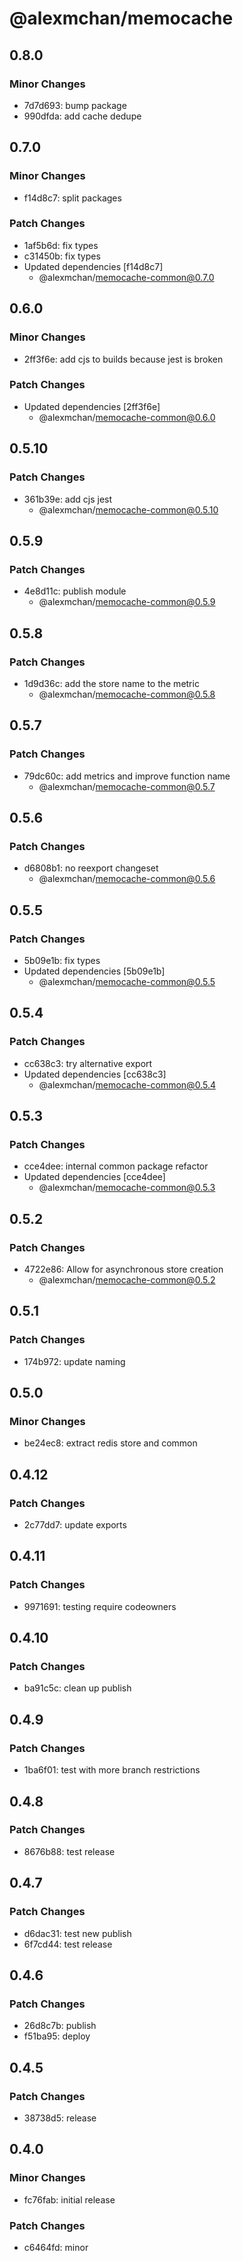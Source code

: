# @alexmchan/memocache

## 0.8.0

### Minor Changes

- 7d7d693: bump package
- 990dfda: add cache dedupe

## 0.7.0

### Minor Changes

- f14d8c7: split packages

### Patch Changes

- 1af5b6d: fix types
- c31450b: fix types
- Updated dependencies [f14d8c7]
  - @alexmchan/memocache-common@0.7.0

## 0.6.0

### Minor Changes

- 2ff3f6e: add cjs to builds because jest is broken

### Patch Changes

- Updated dependencies [2ff3f6e]
  - @alexmchan/memocache-common@0.6.0

## 0.5.10

### Patch Changes

- 361b39e: add cjs jest
  - @alexmchan/memocache-common@0.5.10

## 0.5.9

### Patch Changes

- 4e8d11c: publish module
  - @alexmchan/memocache-common@0.5.9

## 0.5.8

### Patch Changes

- 1d9d36c: add the store name to the metric
  - @alexmchan/memocache-common@0.5.8

## 0.5.7

### Patch Changes

- 79dc60c: add metrics and improve function name
  - @alexmchan/memocache-common@0.5.7

## 0.5.6

### Patch Changes

- d6808b1: no reexport changeset
  - @alexmchan/memocache-common@0.5.6

## 0.5.5

### Patch Changes

- 5b09e1b: fix types
- Updated dependencies [5b09e1b]
  - @alexmchan/memocache-common@0.5.5

## 0.5.4

### Patch Changes

- cc638c3: try alternative export
- Updated dependencies [cc638c3]
  - @alexmchan/memocache-common@0.5.4

## 0.5.3

### Patch Changes

- cce4dee: internal common package refactor
- Updated dependencies [cce4dee]
  - @alexmchan/memocache-common@0.5.3

## 0.5.2

### Patch Changes

- 4722e86: Allow for asynchronous store creation
  - @alexmchan/memocache-common@0.5.2

## 0.5.1

### Patch Changes

- 174b972: update naming

## 0.5.0

### Minor Changes

- be24ec8: extract redis store and common

## 0.4.12

### Patch Changes

- 2c77dd7: update exports

## 0.4.11

### Patch Changes

- 9971691: testing require codeowners

## 0.4.10

### Patch Changes

- ba91c5c: clean up publish

## 0.4.9

### Patch Changes

- 1ba6f01: test with more branch restrictions

## 0.4.8

### Patch Changes

- 8676b88: test release

## 0.4.7

### Patch Changes

- d6dac31: test new publish
- 6f7cd44: test release

## 0.4.6

### Patch Changes

- 26d8c7b: publish
- f51ba95: deploy

## 0.4.5

### Patch Changes

- 38738d5: release

## 0.4.0

### Minor Changes

- fc76fab: initial release

### Patch Changes

- c6464fd: minor
